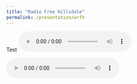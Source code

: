 ```yaml
---
title: "Radio Free Hillsdale"
permalink: /presentation/wrfh
---
```

Test
<audio controls>
  <source src="https://joshevanbarker.github.io/blob/main/2023-03-13%20Social%20Security%20Solvency.mp3" type="audio/mp3">
  Your browser does not support audio files.
</audio>

<audio controls>
  <source src="/main/2023-03-13%20Social%20Security%20Solvency.mp3" type="audio/mp3">
  Your browser does not support audio files.
</audio>


